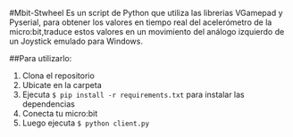 #Mbit-Stwheel
Es un script de Python que utiliza las librerias VGamepad y Pyserial, para obtener los valores en tiempo real del acelerómetro de la micro:bit,traduce estos valores en un movimiento del análogo izquierdo de un Joystick emulado para Windows.

##Para utilizarlo:
1. Clona el repositorio
2. Ubicate en la carpeta 
3. Ejecuta `$ pip install -r requirements.txt` para instalar las dependencias
4. Conecta tu micro:bit
5. Luego ejecuta `$ python client.py`
